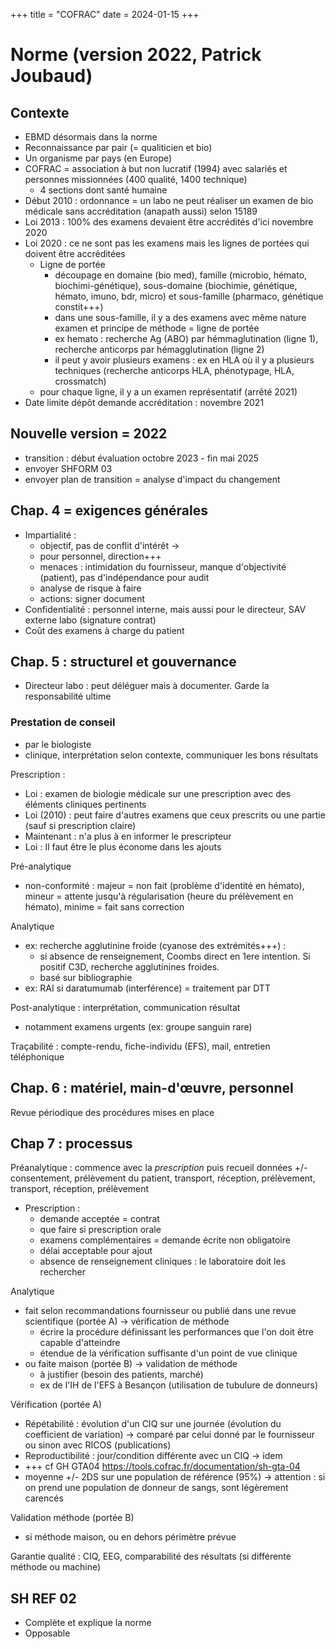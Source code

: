 +++
title = "COFRAC"
date = 2024-01-15
+++

# Norme  (version 2022, Patrick Joubaud)

## Contexte

- EBMD désormais dans la norme
- Reconnaissance par pair (= qualiticien et bio)
- Un organisme par pays (en Europe)
- COFRAC = association à but non lucratif (1994) avec salariés et personnes missionnées (400 qualité, 1400 technique)
   - 4 sections dont santé humaine
- Début 2010 : ordonnance = un labo ne peut réaliser un examen de bio médicale sans accréditation (anapath aussi) selon 15189
- Loi 2013 : 100% des examens devaient être accrédités d'ici novembre 2020
- Loi 2020 : ce ne sont pas les examens mais les lignes de portées qui doivent être accréditées
   - Ligne de portée
      - découpage en domaine (bio med), famille (microbio, hémato, biochimi-génétique), sous-domaine (biochimie, génétique, hémato, imuno, bdr, micro) et sous-famille (pharmaco, génétique constit+++)
      - dans une sous-famille, il y a des examens avec même nature examen et principe de méthode = ligne de portée
      - ex hemato : recherche Ag (ABO) par hémmaglutination (ligne 1), recherche anticorps par hémagglutination (ligne 2)
      - il peut y avoir plusieurs examens : ex en HLA où il y a plusieurs techniques (recherche anticorps HLA, phénotypage, HLA, crossmatch)
   - pour chaque ligne, il y a un examen représentatif (arrêté 2021)
- Date limite dépôt demande accréditation : novembre 2021

## Nouvelle version = 2022

- transition : début évaluation octobre 2023 - fin mai 2025
- envoyer SHFORM 03 
- envoyer plan de transition = analyse d'impact du changement

## Chap. 4 = exigences générales

- Impartialité :
   - objectif, pas de conflit d'intérêt -> 
   - pour personnel, direction+++
   - menaces : intimidation du fournisseur, manque d'objectivité (patient), pas d'indépendance pour audit
   - analyse de risque à faire
   - actions: signer document
- Confidentialité : personnel interne, mais aussi pour le directeur, SAV externe labo (signature contrat)
- Coût des examens à charge du patient

## Chap. 5 : structurel et gouvernance

- Directeur labo : peut déléguer mais à documenter. Garde la responsabilité ultime

### Prestation de conseil

- par le biologiste
- clinique, interprétation selon contexte, communiquer les bons résultats

Prescription :  

- Loi : examen de biologie médicale sur une prescription avec des éléments cliniques pertinents
- Loi (2010) : peut faire d'autres examens que ceux prescrits ou une partie (sauf si prescription claire)
- Maintenant : n'a plus à en informer le prescripteur
- Loi : Il faut être le plus économe dans les ajouts

Pré-analytique

- non-conformité : majeur = non fait (problème d'identité en hémato), mineur = attente jusqu'à régularisation (heure du prélèvement en hémato), minime = fait sans correction

Analytique

- ex: recherche agglutinine froide (cyanose des extrémités+++) : 
  - si absence de renseignement, Coombs direct en 1ere intention. Si positif C3D, recherche agglutinines froides.
  - basé sur bibliographie
- ex: RAI si daratumumab (interférence) = traitement par DTT

Post-analytique : interprétation, communication résultat

- notamment examens urgents (ex: groupe sanguin rare)

Traçabilité : compte-rendu, fiche-individu (EFS), mail, entretien téléphonique

## Chap. 6 : matériel, main-d'œuvre, personnel

Revue périodique des procédures mises en place

## Chap 7 : processus

Préanalytique : commence avec la *prescription* puis recueil données +/- consentement, prélèvement du patient, transport, réception, prélèvement, transport, réception, prélèvement

- Prescription : 
   - demande acceptée = contrat
   - que faire si prescription orale
   - examens complémentaires = demande écrite non obligatoire
   - délai acceptable pour ajout
   - absence de renseignement cliniques  : le laboratoire doit les rechercher

Analytique

- fait selon recommandations fournisseur ou publié dans une revue scientifique  (portée A) -> vérification de méthode
   - écrire la procédure définissant les performances que l'on doit être capable d'atteindre
   - étendue de la vérification suffisante d'un point de vue clinique
- ou faite maison (portée B) -> validation de méthode
   - à justifier (besoin des patients, marché)
   - ex de l'IH de l'EFS à Besançon (utilisation de tubulure de donneurs)

Vérification (portée A)

- Répétabilité : évolution d'un CIQ sur une journée (évolution du coefficient de variation) -> comparé par celui donné par le fournisseur ou sinon avec RICOS (publications)
- Reproductibilité : jour/condition différente avec un CIQ -> idem
- +++ cf GH GTA04
https://tools.cofrac.fr/documentation/sh-gta-04
- moyenne +/- 2DS sur une population de référence (95%) -> attention : si on prend une population de donneur de sangs, sont légèrement carencés

Validation méthode (portée B)

- si méthode maison, ou en dehors périmètre prévue

Garantie qualité : CIQ, EEG, comparabilité des résultats (si différente méthode ou machine)

## SH REF 02

- Complète et explique la norme
- Opposable 
